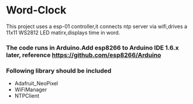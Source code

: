 # Word-Clock
This project uses a esp-01 controller,it connects ntp server via wifi,drives a 11x11 WS2812 LED matirx,displays time in word.

### The code runs in Arduino.Add esp8266 to Arduino IDE 1.6.x later, reference https://github.com/esp8266/Arduino

### Following library should be included
- Adafruit_NeoPixel
- WiFiManager
- NTPClient

